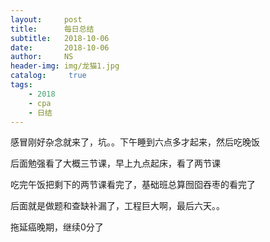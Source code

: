 ```yaml
---
layout:     post
title:      每日总结
subtitle:   2018-10-06
date:       2018-10-06
author:     NS
header-img: img/龙猫1.jpg
catalog: 	 true
tags:
    - 2018 
    - cpa
    - 日结
--- 
```

感冒刚好杂念就来了，坑。。下午睡到六点多才起来，然后吃晚饭

后面勉强看了大概三节课，早上九点起床，看了两节课

吃完午饭把剩下的两节课看完了，基础班总算囫囵吞枣的看完了

后面就是做题和查缺补漏了，工程巨大啊，最后六天。。

拖延癌晚期，继续0分了
